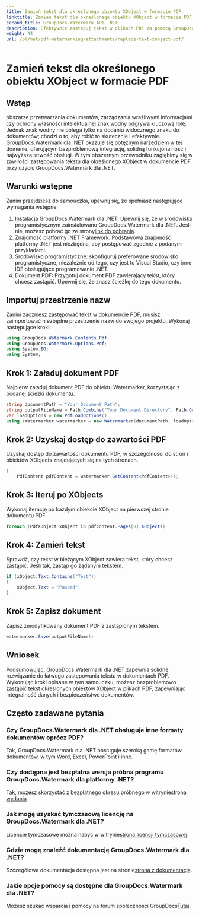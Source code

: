 ```yaml
---
title: Zamień tekst dla określonego obiektu XObject w formacie PDF
linktitle: Zamień tekst dla określonego obiektu XObject w formacie PDF
second_title: GroupDocs.Watermark API .NET
description: Efektywnie zastępuj tekst w plikach PDF za pomocą GroupDocs.Watermark dla .NET. Bezproblemowo integruj znak wodny z aplikacjami .NET.
weight: 44
url: /pl/net/pdf-watermarking-attachments/replace-text-xobject-pdf/
---
```


# Zamień tekst dla określonego obiektu XObject w formacie PDF

## Wstęp
obszarze przetwarzania dokumentów, zarządzania wrażliwymi informacjami czy ochrony własności intelektualnej znak wodny odgrywa kluczową rolę. Jednak znak wodny nie polega tylko na dodaniu widocznego znaku do dokumentów; chodzi o to, aby robić to skutecznie i efektywnie. GroupDocs.Watermark dla .NET okazuje się potężnym narzędziem w tej domenie, oferującym bezproblemową integrację, solidną funkcjonalność i najwyższą łatwość obsługi. W tym obszernym przewodniku zagłębimy się w zawiłości zastępowania tekstu dla określonego XObject w dokumencie PDF przy użyciu GroupDocs.Watermark dla .NET.
## Warunki wstępne
Zanim przejdziesz do samouczka, upewnij się, że spełniasz następujące wymagania wstępne:
1.  Instalacja GroupDocs.Watermark dla .NET: Upewnij się, że w środowisku programistycznym zainstalowano GroupDocs.Watermark dla .NET. Jeśli nie, możesz pobrać go ze strony[link do pobrania](https://releases.groupdocs.com/Watermark/net/).
2. Znajomość platformy .NET Framework: Podstawowa znajomość platformy .NET jest niezbędna, aby postępować zgodnie z podanymi przykładami.
3. Środowisko programistyczne: skonfiguruj preferowane środowisko programistyczne, niezależnie od tego, czy jest to Visual Studio, czy inne IDE obsługujące programowanie .NET.
4. Dokument PDF: Przygotuj dokument PDF zawierający tekst, który chcesz zastąpić. Upewnij się, że znasz ścieżkę do tego dokumentu.

## Importuj przestrzenie nazw
Zanim zaczniesz zastępować tekst w dokumencie PDF, musisz zaimportować niezbędne przestrzenie nazw do swojego projektu. Wykonaj następujące kroki:

```csharp
using GroupDocs.Watermark.Contents.Pdf;
using GroupDocs.Watermark.Options.Pdf;
using System.IO;
using System;
```
## Krok 1: Załaduj dokument PDF
Najpierw załaduj dokument PDF do obiektu Watermarker, korzystając z podanej ścieżki dokumentu.
```csharp
string documentPath = "Your Document Path";
string outputFileName = Path.Combine("Your Document Directory", Path.GetFileName(documentPath));
var loadOptions = new PdfLoadOptions();
using (Watermarker watermarker = new Watermarker(documentPath, loadOptions))
```
## Krok 2: Uzyskaj dostęp do zawartości PDF
Uzyskaj dostęp do zawartości dokumentu PDF, w szczególności do stron i obiektów XObjects znajdujących się na tych stronach.
```csharp
{
    PdfContent pdfContent = watermarker.GetContent<PdfContent>();
```
## Krok 3: Iteruj po XObjects
Wykonaj iterację po każdym obiekcie XObject na pierwszej stronie dokumentu PDF.
```csharp
foreach (PdfXObject xObject in pdfContent.Pages[0].XObjects)
```
## Krok 4: Zamień tekst
Sprawdź, czy tekst w bieżącym XObject zawiera tekst, który chcesz zastąpić. Jeśli tak, zastąp go żądanym tekstem.
```csharp
if (xObject.Text.Contains("Test"))
{
    xObject.Text = "Passed";
}
```
## Krok 5: Zapisz dokument
Zapisz zmodyfikowany dokument PDF z zastąpionym tekstem.
```csharp
watermarker.Save(outputFileName);
```

## Wniosek
Podsumowując, GroupDocs.Watermark dla .NET zapewnia solidne rozwiązanie do łatwego zastępowania tekstu w dokumentach PDF. Wykonując kroki opisane w tym samouczku, możesz bezproblemowo zastąpić tekst określonych obiektów XObject w plikach PDF, zapewniając integralność danych i bezpieczeństwo dokumentów.
## Często zadawane pytania
### Czy GroupDocs.Watermark dla .NET obsługuje inne formaty dokumentów oprócz PDF?
Tak, GroupDocs.Watermark dla .NET obsługuje szeroką gamę formatów dokumentów, w tym Word, Excel, PowerPoint i inne.
### Czy dostępna jest bezpłatna wersja próbna programu GroupDocs.Watermark dla platformy .NET?
 Tak, możesz skorzystać z bezpłatnego okresu próbnego w witrynie[strona wydania](https://releases.groupdocs.com/).
### Jak mogę uzyskać tymczasową licencję na GroupDocs.Watermark dla .NET?
 Licencje tymczasowe można nabyć w witrynie[strona licencji tymczasowej](https://purchase.groupdocs.com/temporary-license/).
### Gdzie mogę znaleźć dokumentację GroupDocs.Watermark dla .NET?
 Szczegółowa dokumentacja dostępna jest na stronie[strona z dokumentacją](https://tutorials.groupdocs.com/Watermark/net/).
### Jakie opcje pomocy są dostępne dla GroupDocs.Watermark dla .NET?
 Możesz szukać wsparcia i pomocy na forum społeczności GroupDocs[Tutaj](https://forum.groupdocs.com/c/watermark/19).